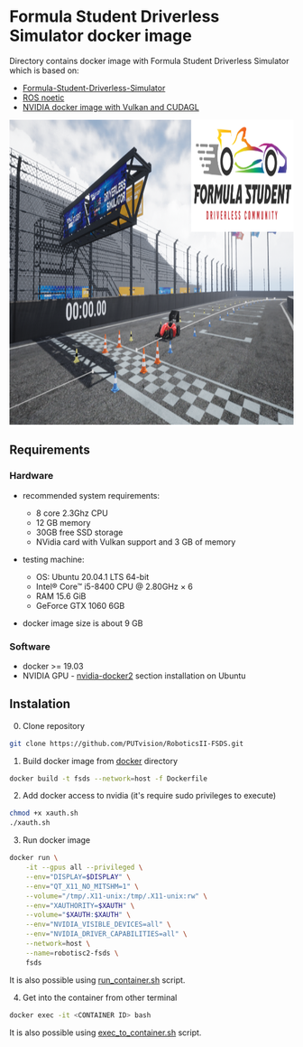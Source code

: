 # Formula Student Driverless Simulator docker image

Directory contains docker image with Formula Student Driverless Simulator which is based on:
- [Formula-Student-Driverless-Simulator](https://fs-driverless.github.io/Formula-Student-Driverless-Simulator/latest/getting-started/)
- [ROS noetic](http://wiki.ros.org/noetic/Installation/Ubuntu)
- [NVIDIA docker image with Vulkan and CUDAGL](https://hub.docker.com/r/nvidia/vulkan/tags)

<p align="center">
  <img width="960" height="540" src="https://github.com/FS-Driverless/Formula-Student-Driverless-Simulator/blob/master/docs/images/banner.png?raw=true">
</p>

## Requirements

### Hardware

*  recommended system requirements:
    - 8 core 2.3Ghz CPU
    - 12 GB memory
    - 30GB free SSD storage
    - NVidia card with Vulkan support and 3 GB of memory

* testing machine:
    - OS: Ubuntu 20.04.1 LTS 64-bit
    - Intel® Core™ i5-8400 CPU @ 2.80GHz × 6
    - RAM 15.6 GiB
    - GeForce GTX 1060 6GB

* docker image size is about 9 GB


### Software

- docker >= 19.03
- NVIDIA GPU - [nvidia-docker2](https://docs.nvidia.com/datacenter/cloud-native/container-toolkit/install-guide.html#docker) section installation on Ubuntu


## Instalation

0. Clone repository

```bash
git clone https://github.com/PUTvision/RoboticsII-FSDS.git
```

1. Build docker image from [docker](../../docker) directory

```bash
docker build -t fsds --network=host -f Dockerfile 
```

2. Add docker access to nvidia (it's require sudo privileges to execute)

```bash
chmod +x xauth.sh
./xauth.sh
```

3. Run docker image

```bash
docker run \
    -it --gpus all --privileged \
    --env="DISPLAY=$DISPLAY" \
    --env="QT_X11_NO_MITSHM=1" \
    --volume="/tmp/.X11-unix:/tmp/.X11-unix:rw" \
    --env="XAUTHORITY=$XAUTH" \
    --volume="$XAUTH:$XAUTH" \
    --env="NVIDIA_VISIBLE_DEVICES=all" \
    --env="NVIDIA_DRIVER_CAPABILITIES=all" \
    --network=host \
    --name=robotisc2-fsds \
    fsds
```

It is also possible using [run_container.sh](./run_container.sh) script.

4. Get into the container from other terminal

```bash
docker exec -it <CONTAINER ID> bash
```

It is also possible using [exec_to_container.sh](./exec_to_container.sh) script.

